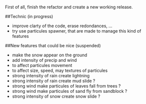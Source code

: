 

First of all, finish the refactor and create a new working release.

##Technic (in progress)
- improve clarty of the code, erase redondances, ...
- try use particules spawner, that are made to manage this kind of features

##New features that could be nice (suspended)
- make the snow appear on the ground
- add intensity of precip and wind
 - to affect particules movement
 - to affect size, speed, may textures of particules
 - strong intensity of rain create lightning
 - strong intensity of rain create mud slide ?
 - strong wind make particules of leaves fall from trees ?
 - strong wind make particules of sand fly from sandblock ?
 - strong intensity of snow create snow slide ?


